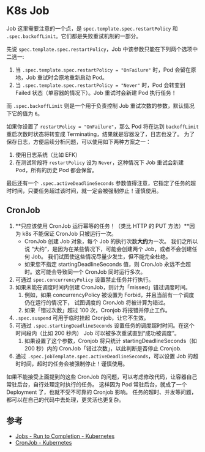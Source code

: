 # K8s Job 

Job 这里需要注意的一个点，是 `spec.template.spec.restartPolicy` 和 `.spec.backoffLimit`。它们都是失败重试机制的一部分。

先说 `spec.template.spec.restartPolicy`，Job 中该参数只能在下列两个选项中二选一:

1. 当 `.spec.template.spec.restartPolicy = "OnFailure"` 时，Pod 会留在原地，Job 重试时会原地重新启动 Pod。
2. 当 `.spec.template.spec.restartPolicy = "Never"` 时，Pod 会转变到 Failed 状态（单容器的情况下）。Job 重试时会新建 Pod 执行任务！

而 `.spec.backoffLimit` 则是一个用于负责控制 Job 重试次数的参数，默认情况下它的值为 `6`。

如果你设置了 `restartPolicy = "OnFailure"`，那么 Pod 将在达到 `backoffLimit` 重启次数时状态将转变成 Terminating，结果就是容器没了，日志也没了。
为了保存日志，方便后续分析问题，可以使用如下两种方案之一：

1. 使用日志系统（比如 EFK）
1. 在测试阶段将 `restartPolicy` 设为 `Never`，这种情况下 Job 重试会新建 Pod，所有的历史 Pod 都会保留。

最后还有一个 `.spec.activeDeadlineSeconds` 参数值得注意，它指定了任务的超时时间，只要任务超过该时间，就一定会被强制停止！谨慎使用。

## CronJob

1. **只应该使用 CronJob 运行幂等的任务！（类比 HTTP 的 PUT 方法）**因为 k8s 不能保证 CronJob 只被运行一次。
   - CronJob 创建 Job 对象，每个 Job 的执行次数**大约**为一次。 我们之所以说 “大约”，是因为在某些情况下，可能会创建两个 Job，或者不会创建任何 Job。 我们试图使这些情况尽量少发生，但不能完全杜绝。
   - 如果您不指定 startingDeadlineSeconds 值，则 CronJob 永远不会超时。这可能会导致同一个 CronJob 同时运行多次。
1. 可通过 `spec.concurrencyPolicy` 设置禁止任务并行执行。
3. 如果未能在调度时间内创建 CronJob，则计为「missed」错过调度时间。 
   1. 例如，如果 concurrencyPolicy 被设置为 Forbid，并且当前有一个调度仍在运行的情况下， 试图调度的 CronJob 将被计算为错过。
   2. 如果「错过次数」超过 100 次，Cronjob 将报错并停止工作。
4. `.spec.suspend` 可用于临时挂起 Cronjob，让它不生效。
2. 可通过 `.spec.startingDeadlineSeconds` 设置任务的调度超时时间。在这个时间段内（比如 200 秒内） Job 可以被多次重试直到“成功被调度”。
   1. 如果设置了这个参数，Cronjob 将只统计 startingDeadlineSeconds（如 200 秒）内的 CronJob「错过次数」，以此判断是否停止 Cronjob.
3. 通过 `.spec.jobTemplate.spec.activeDeadlineSeconds`，可以设置 Job 的超时时间，超时的任务会被强制停止！谨慎使用。

如果不能接受上面提到的这些 CronJob 的问题，可以考虑修改代码，让容器自己常驻后台，自行处理定时执行的任务。
这样因为 Pod 常驻后台，就成了一个 Deployment 了，也就不受不可靠的 Cronjob 影响。
任务的超时、并发等问题，都可以在自己的代码中去处理，更灵活也更复杂。

## 参考

- [Jobs - Run to Completion - Kubernetes](https://kubernetes.io/docs/concepts/workloads/controllers/jobs-run-to-completion/)
- [CronJob - Kubernetes](https://kubernetes.io/zh/docs/concepts/workloads/controllers/cron-jobs/)